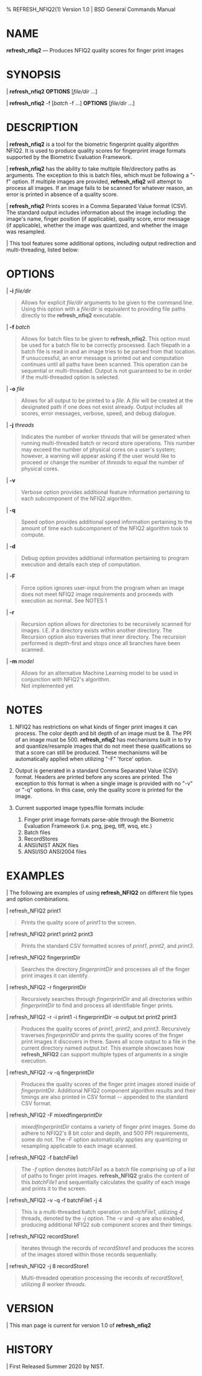 % REFRESH_NFIQ2(1) Version 1.0 | BSD General Commands Manual

NAME
====

**refresh_nfiq2** — Produces NFIQ2 quality scores for finger print images

SYNOPSIS
========

| **refresh_nfiq2** **OPTIONS** [_file/dir_ ...] 

| **refresh_nfiq2** -f [_batch_ -f ...] **OPTIONS** [_file/dir_ ...]


DESCRIPTION
===========

| **refresh_nfiq2** is a tool for the biometric fingerprint quality algorithm NFIQ2. It is used to produce quality scores for fingerprint image formats supported by the Biometric Evaluation Framework.

| **refresh_nfiq2** has the ability to take multiple file/directory paths as arguments. The exception to this is batch files, which must be following a "-f" option. If multiple images are provided, **refresh_nfiq2** will attempt to process all images. If an image fails to be scanned for whatever reason, an error is printed in absence of a quality score. 

| **refresh_nfiq2** Prints scores in a Comma Separated Value format (CSV). The standard output includes information about the image including: the image's name, finger position (if applicable), quality score, error message (if applicable), whether the image was quantized, and whether the image was resampled.

| This tool features some additional options, including output redirection and multi-threading, listed below:

OPTIONS
=======
| **-i** _file/dir_
> Allows for explicit _file/dir_ arguments to be given to the command line. Using this option with a _file/dir_ is equivalent to providing file paths directly to the **refresh_nfiq2** executable. 

| **-f** _batch_
> Allows for batch files to be given to **refresh_nfiq2**. This option must be used for a batch file to be correctly processed. Each filepath in a batch file is read in and an image tries to be parsed from that location. If unsuccessful, an error message is printed out and computation continues until all paths have been scanned. This operation can be sequential or multi-threaded. Output is not guaranteed to be in order if the multi-threaded option is selected.

| **-o** _file_ 						
> Allows for all output to be printed to a _file_. A _file_ will be created at the designated path if one does not exist already. Output includes all scores, error messages, verbose, speed, and debug dialogue.  

| **-j** _threads_ 						
> Indicates the number of worker _threads_ that will be generated when running multi-threaded batch or record store operations. This number may exceed the number of physical cores on a user's system; however, a warning will appear asking if the user would like to proceed or change the number of _threads_ to equal the number of physical cores. 

| **-v** 								
> Verbose option provides additional feature information pertaining to each subcomponent of the NFIQ2 algorithm.

| **-q** 								
> Speed option provides additional speed information pertaining to the amount of time each subcomponent of the NFIQ2 algorithm took to compute.

| **-d** 								
> Debug option provides additional information pertaining to program execution and details each step of computation. 

| **-F** 								
> Force option ignores user-input from the program when an image does not meet NFIQ2 image requirements and proceeds with execution as normal.
> See NOTES 1

| **-r** 								
> Recursion option allows for directories to be recursively scanned for images. I.E. if a directory exists within another directory. The Recursion option also traverses that inner directory. The recursion performed is depth-first and stops once all branches have been scanned. 

| **-m** _model_						
> Allows for an alternative Machine Learning model to be used in conjunction with NFIQ2's algorithm.  					
> Not implemented yet

NOTES
=====

1. NFIQ2 has restrictions on what kinds of finger print images it can process. The color depth and bit depth of an image must be 8. The PPI of an image must be 500. **refresh_nfiq2** has mechanisms built in to try and quantize/resample images that do not meet these qualifications so that a score can still be produced. These mechanisms will be automatically applied when utilizing "-F" 'force' option.

2. Output is generated in a standard Comma Separated Value (CSV) format. Headers are printed before any scores are printed. The exception to this format is when a single image is provided with no "-v" or "-q" options. In this case, only the quality score is printed for the image.

3. Current supported image types/file formats include:
	1. Finger print image formats parse-able through the Biometric Evaluation Framework (i.e. png, jpeg, tiff, wsq, etc.)
	2. Batch files
	3. RecordStores
	4. ANSI/NIST AN2K files
	5. ANSI/ISO ANSI2004 files

EXAMPLES
========

| The following are examples of using **refresh_NFIQ2** on different file types and option combinations.

| refresh_NFIQ2 print1

> Prints the quality score of _print1_ to the screen. 

| refresh_NFIQ2 print1 print2 print3

> Prints the standard CSV formatted scores of _print1_, _print2_, and _print3_.

| refresh_NFIQ2 fingerprintDir

> Searches the directory _fingerprintDir_ and processes all of the finger print images it can identify. 

| refresh_NFIQ2 -r fingerprintDir

> Recursively searches through _fingerprintDir_ and all directories within _fingerprintDir_ to find and process all identifiable finger prints. 

| refresh_NFIQ2 -r -i print1 -i fingerprintDir -o output.txt print2 print3

> Produces the quality scores of _print1_, _print2_, and _print3_. Recursively traverses _fingerprintDir_ and prints the quality scores of the finger print images it discovers in there. Saves all score output to a file in the current directory named _output.txt_. This example showcases how **refresh_NFIQ2** can support multiple types of arguments in a single execution. 

| refresh_NFIQ2 -v -q fingerprintDir

> Produces the quality scores of the finger print images stored inside of _fingerprintDir_. Additional NFIQ2 component algorithm results and their timings are also printed in CSV format -- appended to the standard CSV format. 

| refresh_NFIQ2 -F mixedfingerprintDir

> _mixedfingerprintDir_ contains a variety of finger print images. Some do adhere to NFIQ2's 8 bit color and depth, and 500 PPI requirements, some do not. The _-F_ option automatically applies any quantizing or resampling applicable to each image scanned. 

| refresh_NFIQ2 -f batchFile1

> The _-f_ option denotes _batchFile1_ as a batch file comprising up of a list of paths to finger print images. **refresh_NFIQ2** grabs the content of this _batchFile1_ and sequentially calculates the quality of each image and prints it to the screen.

| refresh_NFIQ2 -v -q -f batchFile1 -j 4

> This is a multi-threaded batch operation on _batchFile1_, utilizing _4_ threads, denoted by the _-j_ option. The _-v_ and _-q_ are also enabled, producing additional NFIQ2 sub component scores and their timings. 

| refresh_NFIQ2 recordStore1

> Iterates through the records of _recordStore1_ and produces the scores of the images stored within those records sequentially. 

| refresh_NFIQ2 -j 8 recordStore1

> Multi-threaded operation processing the records of _recordStore1_, utilizing _8_ worker _threads_.

VERSION
=======

| This man page is current for version 1.0 of **refresh_nfiq2**

HISTORY
=======

| First Released Summer 2020 by NIST.
